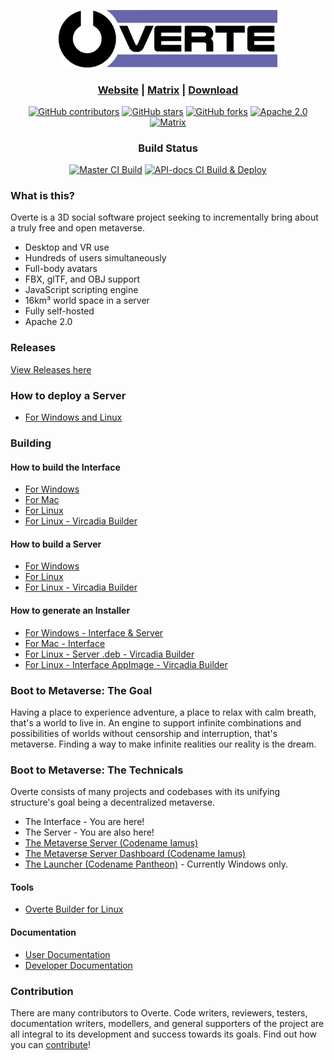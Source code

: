 <p align="center"><a href="https://overte.org/"><img src="interface/resources/images/brand-banner-black.svg" alt="Overte" width="350"/></a></p>
<h3 align="center"><a href="https://overte.org/">Website</a> | <a href="https://matrix.to/#/#overte:matrix.org">Matrix</a> | <a href="https://overte.org/#download">Download</a></h3>
<p align="center">
    <a href="https://docs.overte.org/en/latest/contribute.html"><img alt="GitHub contributors" src="https://img.shields.io/github/contributors/overte-org/overte"></a>
    <a href="https://github.com/overte-org/overte/stargazers"><img alt="GitHub stars" src="https://img.shields.io/github/stars/overte-org/overte"></a>
    <a href="https://github.com/overte-org/overte/network"><img alt="GitHub forks" src="https://img.shields.io/github/forks/overte-org/overte"></a>
    <a href="https://www.apache.org/licenses/LICENSE-2.0"><img alt="Apache 2.0" src="https://img.shields.io/badge/license-Apache--2.0-%230A7BBB?style=flat"></a>
    <a href="https://matrix.to/#/#overte:matrix.org"><img alt="Matrix" src="https://img.shields.io/matrix/overte:matrix.org?label=Matrix%20chat"></a>
</p>
<h3 align="center">Build Status</h3>
<p align="center">
    <a href="https://github.com/overte-org/overte/actions/workflows/master_build.yml"><img alt="Master CI Build" src="https://github.com/overte-org/overte/actions/workflows/master_build.yml/badge.svg"></a>
    <a href="https://github.com/overte-org/overte/actions/workflows/master_deploy_apidocs.yml"><img alt="API-docs CI Build & Deploy" src="https://github.com/overte-org/overte/actions/workflows/master_deploy_apidocs.yml/badge.svg"></a>
</p>

### What is this?

Overte is a 3D social software project seeking to incrementally bring about a truly free and open metaverse.

* Desktop and VR use
* Hundreds of users simultaneously
* Full-body avatars
* FBX, glTF, and OBJ support
* JavaScript scripting engine
* 16km³ world space in a server
* Fully self-hosted
* Apache 2.0

### Releases

[View Releases here](https://github.com/overte-org/overte/releases/)

### How to deploy a Server

- [For Windows and Linux](https://docs.overte.org/en/latest/host.html)

### Building

#### How to build the Interface

- [For Windows](https://github.com/overte-org/overte/blob/master/BUILD_WIN.md)
- [For Mac](https://github.com/overte-org/overte/blob/master/BUILD_OSX.md)
- [For Linux](https://github.com/overte-org/overte/blob/master/BUILD_LINUX.md)
- [For Linux - Vircadia Builder](https://github.com/overte-org/overte-builder)

#### How to build a Server

- [For Windows](https://github.com/overte-org/overte/blob/master/BUILD_WIN.md)
- [For Linux](https://github.com/overte-org/overte/blob/master/BUILD_LINUX.md)
- [For Linux - Vircadia Builder](https://github.com/overte-org/overte-builder)

#### How to generate an Installer

- [For Windows - Interface & Server](https://github.com/overte-org/overte/blob/master/INSTALLER.md)
- [For Mac - Interface](https://github.com/overte-org/overte/blob/master/INSTALLER.md#os-x)
- [For Linux - Server .deb - Vircadia Builder](INSTALLER.md#ubuntu-1804--deb)
- [For Linux - Interface AppImage - Vircadia Builder](https://github.com/overte-org/overte-builder/blob/master/README.md#building-appimages)

### Boot to Metaverse: The Goal

Having a place to experience adventure, a place to relax with calm breath, that's a world to live in. An engine to support infinite combinations and possibilities of worlds without censorship and interruption, that's metaverse. Finding a way to make infinite realities our reality is the dream.

### Boot to Metaverse: The Technicals

Overte consists of many projects and codebases with its unifying structure's goal being a decentralized metaverse.

- The Interface - You are here!
- The Server - You are also here!
- [The Metaverse Server (Codename Iamus)](https://github.com/overte/Iamus/)
- [The Metaverse Server Dashboard (Codename Iamus)](https://github.com/overte/project-iamus-dashboard/)
- [The Launcher (Codename Pantheon)](https://github.com/overte/pantheon-launcher/) - Currently Windows only.

#### Tools
- [Overte Builder for Linux](https://github.com/overte-org/overte-builder/)

#### Documentation
- [User Documentation](https://github.com/overte-org/overte-docs-sphinx/)
- [Developer Documentation](https://github.com/overte-org/overte-dev-docs/)

### Contribution

There are many contributors to Overte. Code writers, reviewers, testers, documentation writers, modellers, and general supporters of the project are all integral to its development and success towards its goals. Find out how you can [contribute](https://docs.overte.org/en/latest/contribute.html)!
